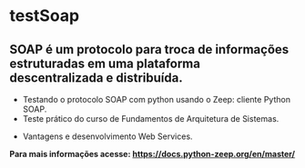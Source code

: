 # testSoap
## SOAP é um protocolo para troca de informações estruturadas em uma plataforma descentralizada e distribuída.
- Testando o protocolo SOAP com python usando o Zeep: cliente Python SOAP.
- Teste prático do curso de Fundamentos de Arquitetura de Sistemas.
* Vantagens e desenvolvimento Web Services.

<b> Para mais informações acesse: https://docs.python-zeep.org/en/master/
